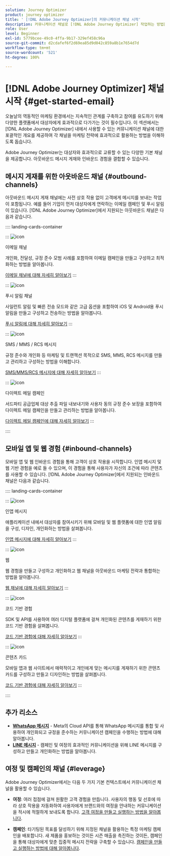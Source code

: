 ```yaml
---
solution: Journey Optimizer
product: journey optimizer
title: ' [!DNL Adobe Journey Optimizer]의 커뮤니케이션 채널 시작'
description: 커뮤니케이션 채널로 [!DNL Adobe Journey Optimizer] 작업하는 방법을 알아봅니다.
role: User
level: Beginner
exl-id: 5779bcee-49c0-4ffa-9b17-329ef458c96a
source-git-commit: d2cdafef6f2d69ea85d9d042c859a8b1e7654d7d
workflow-type: tm+mt
source-wordcount: '521'
ht-degree: 100%

---
```



# [!DNL Adobe Journey Optimizer] 채널 시작 {#get-started-email}

오늘날의 역동적인 마케팅 환경에서는 지속적인 관계를 구축하고 참여를 유도하기 위해 다양한 플랫폼에서 대상자에게 효과적으로 다가가는 것이 필수입니다. 이 섹션에서는 [!DNL Adobe Journey Optimizer] 내에서 사용할 수 있는 커뮤니케이션 채널에 대한 포괄적인 개요를 제공하여 각 채널을 마케팅 전략에 효과적으로 활용하는 방법을 이해하도록 돕습니다.

Adobe Journey Optimizer는 대상자와 효과적으로 교류할 수 있는 다양한 기본 채널을 제공합니다. 아웃바운드 메시지 게재와 인바운드 경험을 결합할 수 있습니다.

## 메시지 게재를 위한 아웃바운드 채널 {#outbound-channels}

아웃바운드 메시지 게재 채널에는 사전 상호 작용 없이 고객에게 메시지를 보내는 작업이 포함됩니다. 예를 들어 기업이 먼저 대상자에게 연락하는 이메일 캠페인 및 푸시 알림이 있습니다. [!DNL Adobe Journey Optimizer]에서 지원되는 아웃바운드 채널은 다음과 같습니다.

:::: landing-cards-container

:::
![icon](https://cdn.experienceleague.adobe.com/icons/envelope.svg)

이메일 채널

개인화, 전달성, 규정 준수 모범 사례를 포함하여 이메일 캠페인을 만들고 구성하고 최적화하는 방법을 알아봅니다.

[이메일 채널에 대해 자세히 알아보기](../../rp_landing_pages/email-landing-page.md)
:::

:::
![icon](https://cdn.experienceleague.adobe.com/icons/bell.svg)

푸시 알림 채널

사일런트 알림 및 빠른 전송 모드와 같은 고급 옵션을 포함하여 iOS 및 Android용 푸시 알림을 만들고 구성하고 전송하는 방법을 알아봅니다.

[푸시 알림에 대해 자세히 알아보기](../../rp_landing_pages/push-landing-page.md)
:::

:::
![icon](https://cdn.experienceleague.adobe.com/icons/comment-dots.svg)

SMS / MMS / RCS 메시지

규정 준수와 개인화 등 마케팅 및 트랜잭션 목적으로 SMS, MMS, RCS 메시지를 만들고 관리하고 구성하는 방법을 이해합니다.

[SMS/MMS/RCS 메시지에 대해 자세히 알아보기](../../rp_landing_pages/sms-landing-page.md)
:::

:::
![icon](https://cdn.experienceleague.adobe.com/icons/mail-bulk.svg)

다이렉트 메일 캠페인

서드파티 공급업체 대상 추출 파일 내보내기와 사용자 동의 규정 준수 보장을 포함하여 다이렉트 메일 캠페인을 만들고 관리하는 방법을 알아봅니다.

[다이렉트 메일 캠페인에 대해 자세히 알아보기](../../rp_landing_pages/direct-mail-landing-page.md)
:::

::::

## 모바일 앱 및 웹 경험 {#inbound-channels}

모바일 앱 및 웹 인바운드 경험을 통해 고객이 상호 작용을 시작합니다. 인앱 메시지 및 웹 기반 경험을 예로 들 수 있으며, 이 경험을 통해 사용자가 자신의 조건에 따라 콘텐츠를 사용할 수 있습니다. [!DNL Adobe Journey Optimizer]에서 지원되는 인바운드 채널은 다음과 같습니다.

:::: landing-cards-container

:::
![icon](https://cdn.experienceleague.adobe.com/icons/mobile.svg)

인앱 메시지

애플리케이션 내에서 대상자를 참여시키기 위해 모바일 및 웹 플랫폼에 대한 인앱 알림을 구성, 디자인, 개인화하는 방법을 살펴봅니다.

[인앱 메시지에 대해 자세히 알아보기](../../rp_landing_pages/in-app-landing-page.md)
:::

:::
![icon](https://cdn.experienceleague.adobe.com/icons/globe.svg)

웹

웹 경험을 만들고 구성하고 개인화하고 웹 채널을 아웃바운드 마케팅 전략과 통합하는 방법을 알아봅니다.

[웹 채널에 대해 자세히 알아보기](../../rp_landing_pages/web-landing-page.md)
:::

:::
![icon](https://cdn.experienceleague.adobe.com/icons/code.svg)

코드 기반 경험

SDK 및 API를 사용하여 여러 디지털 플랫폼에 걸쳐 개인화된 콘텐츠를 게재하기 위한 코드 기반 경험을 살펴봅니다.

[코드 기반 경험에 대해 자세히 알아보기](../../rp_landing_pages/code-based-experience-landing-page.md)
:::

:::
![icon](https://cdn.experienceleague.adobe.com/icons/id-card.svg)

콘텐츠 카드

모바일 앱과 웹 사이트에서 매력적이고 개인에게 맞는 메시지를 게재하기 위한 콘텐츠 카드를 구성하고 만들고 디자인하는 방법을 살펴봅니다.

[코드 기반 경험에 대해 자세히 알아보기](../../rp_landing_pages/content-card-landing-page.md)
:::

::::


## 추가 리소스

- **[WhatsApp 메시지](../../rp_landing_pages/whatsapp-landing-page.md)** - Meta의 Cloud API를 통해 WhatsApp 메시지를 통합 및 사용하여 개인화되고 규정을 준수하는 커뮤니케이션 캠페인을 수행하는 방법에 대해 알아봅니다.
- **[LINE 메시지](../../rp_landing_pages/line-landing-page.md)** - 캠페인 및 여정의 효과적인 커뮤니케이션을 위해 LINE 메시지를 구성하고 만들고 개인화하는 방법을 알아봅니다.

## 여정 및 캠페인의 채널 {#leverage}

Adobe Journey Optimizer에서는 다음 두 가지 기본 컨텍스트에서 커뮤니케이션 채널을 활용할 수 있습니다.

- **여정**: 여러 접점에 걸쳐 원활한 고객 경험을 만듭니다. 사용자의 행동 및 선호에 따라 상호 작용을 자동화하여 사용자에게 브랜드와의 여정을 안내하는 커뮤니케이션을 적시에 적절하게 보내도록 합니다. [고객 여정을 만들고 실행하는 방법을 알아봅니다](../building-journeys/journey-gs.md).

- **캠페인**: 타기팅된 목표를 달성하기 위해 지정된 채널을 활용하는 특정 마케팅 캠페인을 배포합니다. 새 제품을 홍보하는 것이든 시즌 매출을 촉진하는 것이든, 캠페인을 통해 대상자에게 맞춘 집중적 메시지 전략을 구축할 수 있습니다. [캠페인을 만들고 실행하는 방법에 대해 알아봅니다](../campaigns/get-started-with-campaigns.md).
